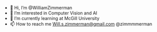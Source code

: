 - 👋 Hi, I’m @WilliamZimmerman
- 👀 I’m interested in Computer Vision and AI
- 🌱 I’m currently learning at McGill University
- 📫 How to reach me Will.s.zimmerman@gmail.com @zimmmmerman

<!---
WilliamZimmerman/WilliamZimmerman is a ✨ special ✨ repository because its `README.md` (this file) appears on your GitHub profile.
You can click the Preview link to take a look at your changes.
--->
